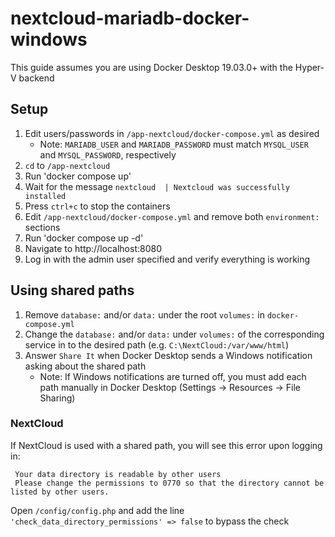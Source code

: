 ﻿# nextcloud-mariadb-docker-windows

This guide assumes you are using Docker Desktop 19.03.0+ with the Hyper-V backend

## Setup

1) Edit users/passwords in `/app-nextcloud/docker-compose.yml` as desired
   * Note: `MARIADB_USER` and `MARIADB_PASSWORD` must match `MYSQL_USER` and `MYSQL_PASSWORD`, respectively 
2) `cd` to `/app-nextcloud` 
3) Run 'docker compose up'
4) Wait for the message `nextcloud  | Nextcloud was successfully installed`
5) Press `ctrl+c` to stop the containers
6) Edit `/app-nextcloud/docker-compose.yml` and remove both `environment:` sections
7) Run 'docker compose up -d'
8) Navigate to http://localhost:8080
9) Log in with the admin user specified and verify everything is working

## Using shared paths

1) Remove `database:` and/or `data:` under the root `volumes:` in `docker-compose.yml`
2) Change the `database:` and/or `data:` under `volumes:` of the corresponding service in to the desired path (e.g. `C:\NextCloud:/var/www/html`)
3) Answer `Share It` when Docker Desktop sends a Windows notification asking about the shared path
   * Note: If Windows notifications are turned off, you must add each path manually in Docker Desktop (Settings -> Resources -> File Sharing) 

### NextCloud
If NextCloud is used with a shared path, you will see this error upon logging in:
   ```
    Your data directory is readable by other users
    Please change the permissions to 0770 so that the directory cannot be listed by other users.
   ```
Open `/config/config.php` and add the line `'check_data_directory_permissions' => false`  to bypass the check